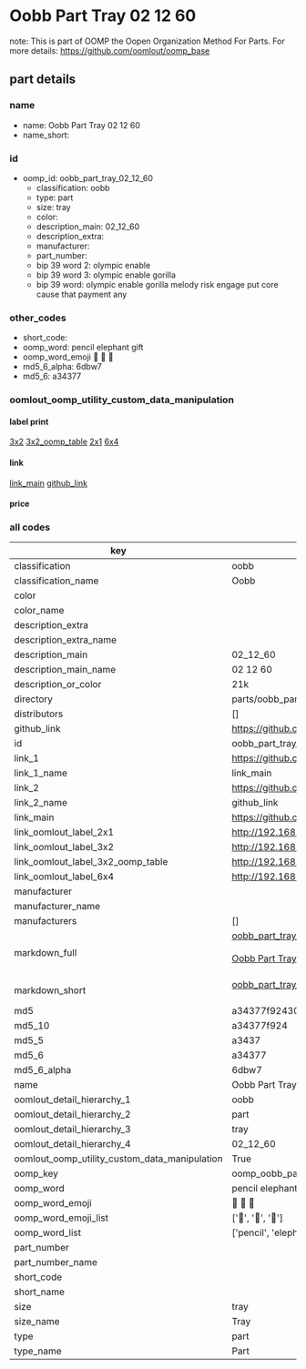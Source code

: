 # Oobb Part Tray 02 12 60  

note: This is part of OOMP the Oopen Organization Method For Parts. For more details: https://github.com/oomlout/oomp_base

##  part details





### name
* name: Oobb Part Tray 02 12 60
* name_short: 
### id
* oomp_id: oobb_part_tray_02_12_60
  * classification: oobb
  * type: part
  * size: tray
  * color: 
  * description_main: 02_12_60
  * description_extra: 
  * manufacturer: 
  * part_number: 
  * bip 39 word 2: olympic enable
  * bip 39 word 3: olympic enable gorilla
  * bip 39 word: olympic enable gorilla melody risk engage put core cause that payment any

### other_codes
* short_code: 
* oomp_word: pencil elephant gift
* oomp_word_emoji :pencil: :elephant: :gift:
* md5_6_alpha: 6dbw7
* md5_6: a34377






### oomlout_oomp_utility_custom_data_manipulation
#### label print
[3x2](http://192.168.1.245:1112/?label=oomp%206dbw7)
[3x2_oomp_table](http://192.168.1.107:1112/?label=oomp%206dbw7)
[2x1](http://192.168.1.242:1112/?label=oomp%206dbw7)
[6x4](http://192.168.1.55:1112/?label=oomp%206dbw7)    

#### link

[link_main](https://github.com/oomlout/oomlout_oomp_current_version_messy/tree/main/parts/oobb_part_tray_02_12_60) [github_link](https://github.com/oomlout/oomlout_oomp_part_src/tree/main/parts/oobb_part_tray_02_12_60)                             

#### price







### all codes 
| key | value |  
| --- | --- |  
| classification | oobb |  
| classification_name | Oobb |  
| color |  |  
| color_name |  |  
| description_extra |  |  
| description_extra_name |  |  
| description_main | 02_12_60 |  
| description_main_name | 02 12 60 |  
| description_or_color | 21k |  
| directory | parts/oobb_part_tray_02_12_60 |  
| distributors | [] |  
| github_link | https://github.com/oomlout/oomlout_oomp_part_src/tree/main/parts/oobb_part_tray_02_12_60 |  
| id | oobb_part_tray_02_12_60 |  
| link_1 | https://github.com/oomlout/oomlout_oomp_current_version_messy/tree/main/parts/oobb_part_tray_02_12_60 |  
| link_1_name | link_main |  
| link_2 | https://github.com/oomlout/oomlout_oomp_part_src/tree/main/parts/oobb_part_tray_02_12_60 |  
| link_2_name | github_link |  
| link_main | https://github.com/oomlout/oomlout_oomp_current_version_messy/tree/main/parts/oobb_part_tray_02_12_60 |  
| link_oomlout_label_2x1 | http://192.168.1.242:1112/?label=oomp%206dbw7 |  
| link_oomlout_label_3x2 | http://192.168.1.245:1112/?label=oomp%206dbw7 |  
| link_oomlout_label_3x2_oomp_table | http://192.168.1.107:1112/?label=oomp%206dbw7 |  
| link_oomlout_label_6x4 | http://192.168.1.55:1112/?label=oomp%206dbw7 |  
| manufacturer |  |  
| manufacturer_name |  |  
| manufacturers | [] |  
| markdown_full | [oobb_part_tray_02_12_60](https://github.com/oomlout/oomlout_oomp_current_version_messy/tree/main/parts/oobb_part_tray_02_12_60)<br>[](https://github.com/oomlout/oomlout_oomp_current_version_messy/tree/main/parts/oobb_part_tray_02_12_60)<br>[Oobb Part Tray 02 12 60](https://github.com/oomlout/oomlout_oomp_current_version_messy/tree/main/parts/oobb_part_tray_02_12_60)<br><br> |  
| markdown_short | [oobb_part_tray_02_12_60](https://github.com/oomlout/oomlout_oomp_current_version_messy/tree/main/parts/oobb_part_tray_02_12_60)<br><br> |  
| md5 | a34377f9243055d9295d38a8c95254d2 |  
| md5_10 | a34377f924 |  
| md5_5 | a3437 |  
| md5_6 | a34377 |  
| md5_6_alpha | 6dbw7 |  
| name | Oobb Part Tray 02 12 60 |  
| oomlout_detail_hierarchy_1 | oobb |  
| oomlout_detail_hierarchy_2 | part |  
| oomlout_detail_hierarchy_3 | tray |  
| oomlout_detail_hierarchy_4 | 02_12_60 |  
| oomlout_oomp_utility_custom_data_manipulation | True |  
| oomp_key | oomp_oobb_part_tray_02_12_60 |  
| oomp_word | pencil elephant gift |  
| oomp_word_emoji | :pencil: :elephant: :gift: |  
| oomp_word_emoji_list | [':pencil:', ':elephant:', ':gift:'] |  
| oomp_word_list | ['pencil', 'elephant', 'gift'] |  
| part_number |  |  
| part_number_name |  |  
| short_code |  |  
| short_name |  |  
| size | tray |  
| size_name | Tray |  
| type | part |  
| type_name | Part |  
